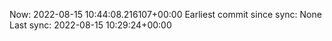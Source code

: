 Now: 2022-08-15 10:44:08.216107+00:00 Earliest commit since sync: None Last sync: 2022-08-15 10:29:24+00:00
